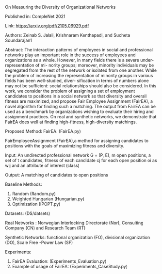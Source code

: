On Measuring the Diversity of Organizational Networks

Published in: CompleNet 2021

Link: https://arxiv.org/pdf/2105.06929.pdf

Authors: Zeinab S. Jalali, Krishnaram Kenthapadi, and Sucheta Soundarajan1


Abstract: The interaction patterns of employees in social and professional networks play an important role in the success of employees and organizations as a whole. However, in many fields there is a severe under-representation of mi- nority groups; moreover, minority individuals may be segregated from the rest of the network or isolated from one another. While the problem of increasing the representation of minority groups in various fields has been well-studied, diver- sification in terms of numbers alone may not be sufficient: social relationships should also be considered. In this work, we consider the problem of assigning a set of employment candidates to positions in a social network so that diversity and overall fitness are maximized, and propose Fair Employee Assignment (FairEA), a novel algorithm for finding such a matching. The output from FairEA can be used as a benchmark by organizations wishing to evaluate their hiring and assignment practices. On real and synthetic networks, we demonstrate that FairEA does well at finding high-fitness, high-diversity matchings.


Proposed Method: FairEA. (FairEA.py)

FairEmployeeAssignment (FairEA),a method for assigning candidates to positions with the goals of maximizing fitness and diversity.

Input: An undirected professional network G = (P, E), m open positions,  a set of t candidates, fitness of each candidate cj for each open position  oi as wij and an attribute of interest (class)

Output: A matching of candidates to open positions


Baseline Methods:
  1) Random (Random.py)
  2) Weighted Hungarian (Hungarian.py)
  3) Optimization (IPOPT.py)
  
  
Datasets: (DS/datsets)

  Real Networks : Norwegian Interlocking Directorate (Nor), Consulting Company (CN) and Research Team (RT)
  
  Synthetic Networks: functional organization (FO), divisional organization (DO), Scale Free -Power Law (SF)


Experiments:

  1) FairEA Evaluation: (Experiments_Evaluation.py)
  2) Example of usage of FairEA:  (Experiments_CaseStudy.py) 
  
